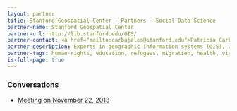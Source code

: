 ```yaml
---
layout: partner
title: Stanford Geospatial Center - Partners - Social Data Science
partner-name: Stanford Geospatial Center
partner-url: http://lib.stanford.edu/GIS/
partner-contact: <a href="mailto:carbajales@stanford.edu">Patricia Carbajales</a>, Geospatial Manager
partner-description: Experts in geographic information systems (GIS), which capture, store, manipulate, analyze, manage, and present all types of geographical data. Engaged in a variety of social issues ranging from refugee health and safety to mass shootings in the U.S.
partner-tags: human-rights, education, refugees, migration, health, violence, gis
is-full-page: true
---
```


<h3>Conversations</h3>

- [Meeting on November 22, 2013](https://www.evernote.com/shard/s76/sh/304cb2e5-c8b5-4e81-9641-ffde9ea5a95f/e1fafd335ae5eef24f1d9733171db87f)
